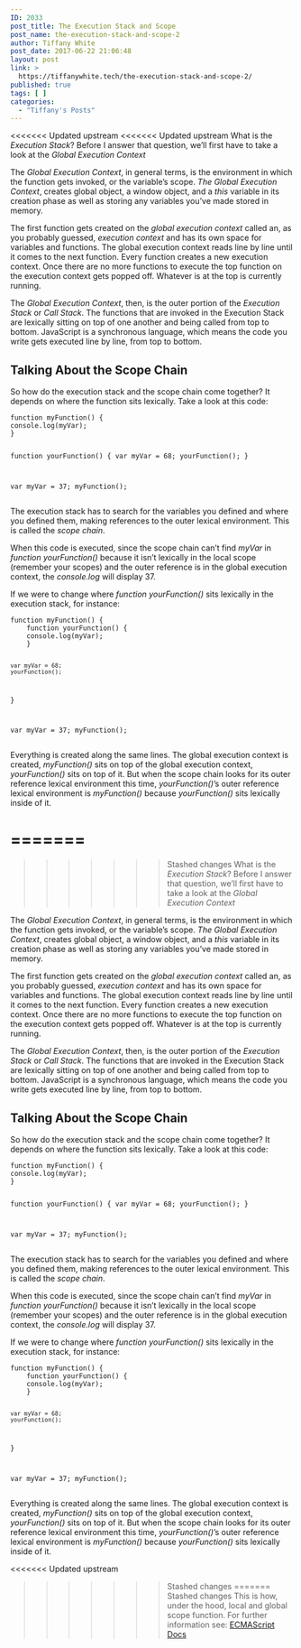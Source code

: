 ```yaml
---
ID: 2033
post_title: The Execution Stack and Scope
post_name: the-execution-stack-and-scope-2
author: Tiffany White
post_date: 2017-06-22 21:06:48
layout: post
link: >
  https://tiffanywhite.tech/the-execution-stack-and-scope-2/
published: true
tags: [ ]
categories:
  - "Tiffany's Posts"
---
```

<<<<<<< Updated upstream
<<<<<<< Updated upstream
What is the <em>Execution Stack</em>? Before I answer that question, we’ll first have to take a look at the <em>Global Execution Context</em>

The <em>Global Execution Context</em>, in general terms, is the environment in which the function gets invoked, or the variable’s scope. <em>The Global Execution Context</em>, creates global object, a window object, and a <em>this</em> variable in its creation phase as well as storing any variables you’ve made stored in memory.

The first function gets created on the <em>global execution context</em> called an, as you probably guessed, <em>execution context</em> and has its own space for variables and functions. The global execution context reads line by line until it comes to the next function. Every function creates a new execution context. Once there are no more functions to execute the top function on the execution context gets popped off. Whatever is at the top is currently running.

The <em>Global Execution Context</em>, then, is the outer portion of the <em>Execution Stack</em> or <em>Call Stack</em>. The functions that are invoked in the Execution Stack are lexically sitting on top of one another and being called from top to bottom. JavaScript is a synchronous language, which means the code you write gets executed line by line, from top to bottom.
<h2 id="&quot;talking-about-the-scope-chain&quot;">Talking About the Scope Chain</h2>
So how do the execution stack and the scope chain come together? It depends on where the function sits lexically. Take a look at this code:
<div class="&quot;highlighter-rouge&quot;">
<pre class="&quot;highlight&quot;"><code>function myFunction() {
console.log(myVar);
}

function yourFunction() {
var myVar = 68;
yourFunction();
}

var myVar = 37;
myFunction();
</code></pre>
</div>
The execution stack has to search for the variables you defined and where you defined them, making references to the outer lexical environment. This is called the <em>scope chain</em>.

When this code is executed, since the scope chain can’t find <em>myVar</em> in <em>function yourFunction()</em> because it isn’t lexically in the local scope (remember your scopes) and the outer reference is in the global execution context, the <em>console.log</em> will display 37.

If we were to change where <em>function yourFunction()</em> sits lexically in the execution stack, for instance:
<div class="&quot;highlighter-rouge&quot;">
<pre class="&quot;highlight&quot;"><code>function myFunction() {
	function yourFunction() {
	console.log(myVar);
	}
	
	var myVar = 68;
	yourFunction();
}

var myVar = 37;
myFunction();
</code></pre>
</div>
Everything is created along the same lines. The global execution context is created, <em>myFunction()</em> sits on top of the global execution context, <em>yourFunction()</em> sits on top of it. But when the scope chain looks for its outer reference lexical environment this time, <em>yourFunction()</em>’s outer reference lexical environment is <em>myFunction()</em> because <em>yourFunction()</em> sits lexically inside of it.

=======
=======
>>>>>>> Stashed changes
What is the <em>Execution Stack</em>? Before I answer that question, we’ll first have to take a look at the <em>Global Execution Context</em>

The <em>Global Execution Context</em>, in general terms, is the environment in which the function gets invoked, or the variable’s scope. <em>The Global Execution Context</em>, creates global object, a window object, and a <em>this</em> variable in its creation phase as well as storing any variables you’ve made stored in memory.

The first function gets created on the <em>global execution context</em> called an, as you probably guessed, <em>execution context</em> and has its own space for variables and functions. The global execution context reads line by line until it comes to the next function. Every function creates a new execution context. Once there are no more functions to execute the top function on the execution context gets popped off. Whatever is at the top is currently running.

The <em>Global Execution Context</em>, then, is the outer portion of the <em>Execution Stack</em> or <em>Call Stack</em>. The functions that are invoked in the Execution Stack are lexically sitting on top of one another and being called from top to bottom. JavaScript is a synchronous language, which means the code you write gets executed line by line, from top to bottom.
<h2 id="&quot;talking-about-the-scope-chain&quot;">Talking About the Scope Chain</h2>
So how do the execution stack and the scope chain come together? It depends on where the function sits lexically. Take a look at this code:
<div class="&quot;highlighter-rouge&quot;">
<pre class="&quot;highlight&quot;"><code>function myFunction() {
console.log(myVar);
}

function yourFunction() {
var myVar = 68;
yourFunction();
}

var myVar = 37;
myFunction();
</code></pre>
</div>
The execution stack has to search for the variables you defined and where you defined them, making references to the outer lexical environment. This is called the <em>scope chain</em>.

When this code is executed, since the scope chain can’t find <em>myVar</em> in <em>function yourFunction()</em> because it isn’t lexically in the local scope (remember your scopes) and the outer reference is in the global execution context, the <em>console.log</em> will display 37.

If we were to change where <em>function yourFunction()</em> sits lexically in the execution stack, for instance:
<div class="&quot;highlighter-rouge&quot;">
<pre class="&quot;highlight&quot;"><code>function myFunction() {
	function yourFunction() {
	console.log(myVar);
	}
	
	var myVar = 68;
	yourFunction();
}

var myVar = 37;
myFunction();
</code></pre>
</div>
Everything is created along the same lines. The global execution context is created, <em>myFunction()</em> sits on top of the global execution context, <em>yourFunction()</em> sits on top of it. But when the scope chain looks for its outer reference lexical environment this time, <em>yourFunction()</em>’s outer reference lexical environment is <em>myFunction()</em> because <em>yourFunction()</em> sits lexically inside of it.

<<<<<<< Updated upstream
>>>>>>> Stashed changes
=======
>>>>>>> Stashed changes
This is how, under the hood, local and global scope function. For further information see: <a href="&quot;http://dmitrysoshnikov.com/ecmascript/chapter-1-execution-contexts/&quot;">ECMAScript Docs</a>